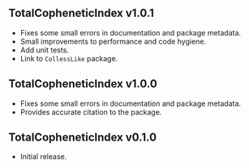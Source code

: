## TotalCopheneticIndex v1.0.1

- Fixes some small errors in documentation and package metadata.
- Small improvements to performance and code hygiene.
- Add unit tests.
- Link to `CollessLike` package.

## TotalCopheneticIndex v1.0.0

- Fixes some small errors in documentation and package metadata.
- Provides accurate citation to the package.

## TotalCopheneticIndex v0.1.0

- Initial release.
